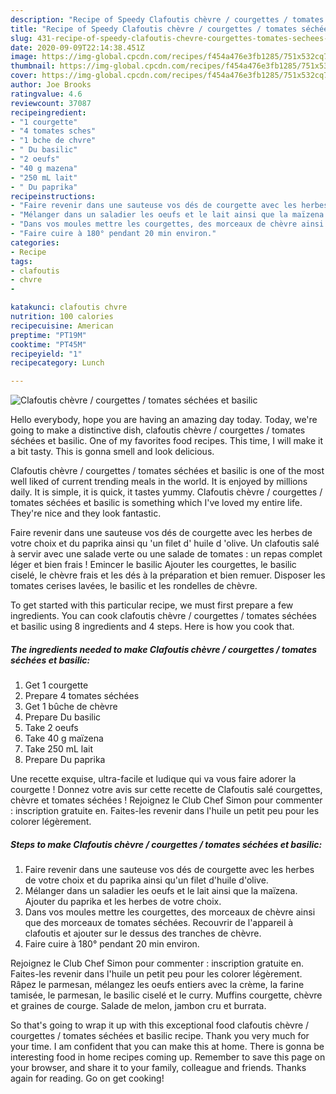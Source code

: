 ```yaml
---
description: "Recipe of Speedy Clafoutis chèvre / courgettes / tomates séchées et basilic"
title: "Recipe of Speedy Clafoutis chèvre / courgettes / tomates séchées et basilic"
slug: 431-recipe-of-speedy-clafoutis-chevre-courgettes-tomates-sechees-et-basilic
date: 2020-09-09T22:14:38.451Z
image: https://img-global.cpcdn.com/recipes/f454a476e3fb1285/751x532cq70/clafoutis-chevre-courgettes-tomates-sechees-et-basilic-photo-principale-de-la-recette.jpg
thumbnail: https://img-global.cpcdn.com/recipes/f454a476e3fb1285/751x532cq70/clafoutis-chevre-courgettes-tomates-sechees-et-basilic-photo-principale-de-la-recette.jpg
cover: https://img-global.cpcdn.com/recipes/f454a476e3fb1285/751x532cq70/clafoutis-chevre-courgettes-tomates-sechees-et-basilic-photo-principale-de-la-recette.jpg
author: Joe Brooks
ratingvalue: 4.6
reviewcount: 37087
recipeingredient:
- "1 courgette"
- "4 tomates sches"
- "1 bche de chvre"
- " Du basilic"
- "2 oeufs"
- "40 g mazena"
- "250 mL lait"
- " Du paprika"
recipeinstructions:
- "Faire revenir dans une sauteuse vos dés de courgette avec les herbes de votre choix et du paprika ainsi qu&#39;un filet d&#39;huile d&#39;olive."
- "Mélanger dans un saladier les oeufs et le lait ainsi que la maïzena. Ajouter du paprika et les herbes de votre choix."
- "Dans vos moules mettre les courgettes, des morceaux de chèvre ainsi que des morceaux de tomates séchées. Recouvrir de l&#39;appareil à clafoutis et ajouter sur le dessus des tranches de chèvre."
- "Faire cuire à 180° pendant 20 min environ."
categories:
- Recipe
tags:
- clafoutis
- chvre
- 

katakunci: clafoutis chvre  
nutrition: 100 calories
recipecuisine: American
preptime: "PT19M"
cooktime: "PT45M"
recipeyield: "1"
recipecategory: Lunch

---
```



![Clafoutis chèvre / courgettes / tomates séchées et basilic](https://img-global.cpcdn.com/recipes/f454a476e3fb1285/751x532cq70/clafoutis-chevre-courgettes-tomates-sechees-et-basilic-photo-principale-de-la-recette.jpg)

Hello everybody, hope you are having an amazing day today. Today, we're going to make a distinctive dish, clafoutis chèvre / courgettes / tomates séchées et basilic. One of my favorites food recipes. This time, I will make it a bit tasty. This is gonna smell and look delicious.

Clafoutis chèvre / courgettes / tomates séchées et basilic is one of the most well liked of current trending meals in the world. It is enjoyed by millions daily. It is simple, it is quick, it tastes yummy. Clafoutis chèvre / courgettes / tomates séchées et basilic is something which I've loved my entire life. They're nice and they look fantastic.

Faire revenir dans une sauteuse vos dés de courgette avec les herbes de votre choix et du paprika ainsi qu &#39;un filet d&#39; huile d &#39;olive. Un clafoutis salé à servir avec une salade verte ou une salade de tomates : un repas complet léger et bien frais ! Emincer le basilic Ajouter les courgettes, le basilic ciselé, le chèvre frais et les dés à la préparation et bien remuer. Disposer les tomates cerises lavées, le basilic et les rondelles de chèvre.


To get started with this particular recipe, we must first prepare a few ingredients. You can cook clafoutis chèvre / courgettes / tomates séchées et basilic using 8 ingredients and 4 steps. Here is how you cook that.

<!--inarticleads1-->

##### The ingredients needed to make Clafoutis chèvre / courgettes / tomates séchées et basilic:

1. Get 1 courgette
1. Prepare 4 tomates séchées
1. Get 1 bûche de chèvre
1. Prepare  Du basilic
1. Take 2 oeufs
1. Take 40 g maïzena
1. Take 250 mL lait
1. Prepare  Du paprika


Une recette exquise, ultra-facile et ludique qui va vous faire adorer la courgette ! Donnez votre avis sur cette recette de Clafoutis salé courgettes, chèvre et tomates séchées ! Rejoignez le Club Chef Simon pour commenter : inscription gratuite en. Faites-les revenir dans l&#39;huile un petit peu pour les colorer légèrement. 

<!--inarticleads2-->

##### Steps to make Clafoutis chèvre / courgettes / tomates séchées et basilic:

1. Faire revenir dans une sauteuse vos dés de courgette avec les herbes de votre choix et du paprika ainsi qu&#39;un filet d&#39;huile d&#39;olive.
1. Mélanger dans un saladier les oeufs et le lait ainsi que la maïzena. Ajouter du paprika et les herbes de votre choix.
1. Dans vos moules mettre les courgettes, des morceaux de chèvre ainsi que des morceaux de tomates séchées. Recouvrir de l&#39;appareil à clafoutis et ajouter sur le dessus des tranches de chèvre.
1. Faire cuire à 180° pendant 20 min environ.


Rejoignez le Club Chef Simon pour commenter : inscription gratuite en. Faites-les revenir dans l&#39;huile un petit peu pour les colorer légèrement. Râpez le parmesan, mélangez les oeufs entiers avec la crème, la farine tamisée, le parmesan, le basilic ciselé et le curry. Muffins courgette, chèvre et graines de courge. Salade de melon, jambon cru et burrata. 

So that's going to wrap it up with this exceptional food clafoutis chèvre / courgettes / tomates séchées et basilic recipe. Thank you very much for your time. I am confident that you can make this at home. There is gonna be interesting food in home recipes coming up. Remember to save this page on your browser, and share it to your family, colleague and friends. Thanks again for reading. Go on get cooking!
